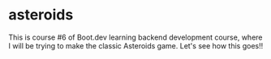 # asteroids

This is course #6 of Boot.dev learning backend development course, where I will be trying to make the classic Asteroids game. Let's see how this goes!!
